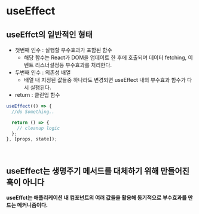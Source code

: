 # useEffect

## useEffct의 일반적인 형태

- 첫번째 인수 : 실행할 부수효과가 포함된 함수
  - 해당 함수는 React가 DOM을 업데이트 한 후에 호출되며 데이터 fetching, 이벤트 리스너설정등 부수효과를 처리한다.
- 두번째 인수 : 의존성 배열
  - 배열 내 지정된 값들중 하나라도 변경되면 useEffect 내의 부수효과 함수가 다시 실행된다.
- return : 클린업 함수

```jsx
useEffect(() => {
  //do Something..

  return () => {
    // cleanup logic
  };
}, [props, state]);
```

<br />

## useEffect는 생명주기 메서드를 대체하기 위해 만들어진 훅이 아니다

**useEffct는 애플리케이션 내 컴포넌트의 여러 값들을 활용해 동기적으로 부수효과를 만드는 메커니즘이다.**
